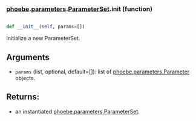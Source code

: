 ### [phoebe](phoebe.md).[parameters](phoebe.parameters.md).[ParameterSet](phoebe.parameters.ParameterSet.md).__init__ (function)


```py

def __init__(self, params=[])

```



Initialize a new ParameterSet.

Arguments
---------
* `params` (list, optional, default=[]): list of
    [phoebe.parameters.Parameter](phoebe.parameters.Parameter.md) objects.

Returns:
--------
* an instantiated [phoebe.parameters.ParameterSet](phoebe.parameters.ParameterSet.md).

